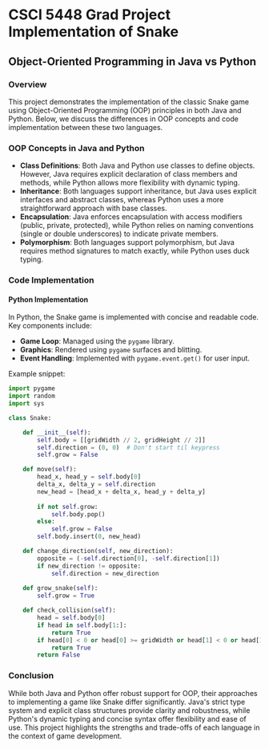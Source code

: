 # CSCI 5448 Grad Project Implementation of Snake
## Object-Oriented Programming in Java vs Python

### Overview
This project demonstrates the implementation of the classic Snake game using Object-Oriented Programming (OOP) principles in both Java and Python. Below, we discuss the differences in OOP concepts and code implementation between these two languages.

### OOP Concepts in Java and Python
- **Class Definitions**: Both Java and Python use classes to define objects. However, Java requires explicit declaration of class members and methods, while Python allows more flexibility with dynamic typing.
- **Inheritance**: Both languages support inheritance, but Java uses explicit interfaces and abstract classes, whereas Python uses a more straightforward approach with base classes.
- **Encapsulation**: Java enforces encapsulation with access modifiers (public, private, protected), while Python relies on naming conventions (single or double underscores) to indicate private members.
- **Polymorphism**: Both languages support polymorphism, but Java requires method signatures to match exactly, while Python uses duck typing.

### Code Implementation

#### Python Implementation
In Python, the Snake game is implemented with concise and readable code. 
Key components include:
- **Game Loop**: Managed using the `pygame` library.
- **Graphics**: Rendered using `pygame` surfaces and blitting.
- **Event Handling**: Implemented with `pygame.event.get()` for user input.

Example snippet:
```python
import pygame
import random
import sys

class Snake:

    def __init__(self):
        self.body = [[gridWidth // 2, gridHeight // 2]]
        self.direction = (0, 0)  # Don't start til keypress
        self.grow = False

    def move(self):
        head_x, head_y = self.body[0]
        delta_x, delta_y = self.direction
        new_head = [head_x + delta_x, head_y + delta_y]
        
        if not self.grow:
            self.body.pop()
        else:
            self.grow = False
        self.body.insert(0, new_head)  

    def change_direction(self, new_direction):
        opposite = (-self.direction[0], -self.direction[1])
        if new_direction != opposite:  
            self.direction = new_direction
            
    def grow_snake(self):
        self.grow = True

    def check_collision(self):
        head = self.body[0]
        if head in self.body[1:]:
            return True
        if head[0] < 0 or head[0] >= gridWidth or head[1] < 0 or head[1] >= gridHeight:
            return True
        return False
```

### Conclusion
While both Java and Python offer robust support for OOP, their approaches to implementing a game like Snake differ significantly. Java's strict type system and explicit class structures provide clarity and robustness, while Python's dynamic typing and concise syntax offer flexibility and ease of use. This project highlights the strengths and trade-offs of each language in the context of game development.